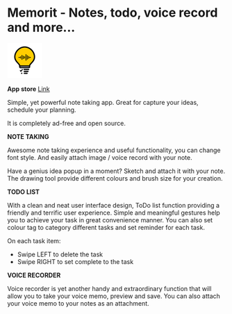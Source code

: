 # Memorit - Notes, todo, voice record and more...

![](https://github.com/michael88886/Memorit/blob/master/Logo%402x.png "")


**App store**
[Link](https://apps.apple.com/us/app/memorit/id1477609767?ls=1)


Simple, yet powerful note taking app. Great for capture your ideas, schedule your planning.

It is completely ad-free and open source.



**NOTE TAKING**

Awesome note taking experience and useful functionality, you can change font style. And easily attach image / voice record with your note.

Have a genius idea popup in a moment? Sketch and attach it with your note. The drawing tool provide different colours and brush size for your creation.



**TODO LIST**

With a clean and neat user interface design, ToDo list function providing a friendly and terrific user experience. Simple and meaningful gestures help you to achieve your task in great convenience manner. You can also set colour tag to category different tasks and set reminder for each task.

On each task item:
- Swipe LEFT to delete the task
- Swipe RIGHT to set complete to the task



**VOICE RECORDER**

Voice recorder is yet another handy and extraordinary function that will allow you to take your voice memo, preview and save. You can also attach your voice memo to your notes as an attachment.

